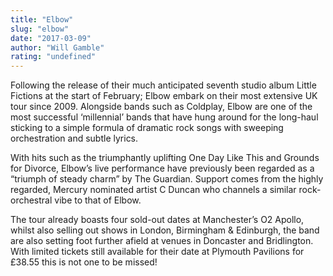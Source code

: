 ```yaml
---
title: "Elbow"
slug: "elbow"
date: "2017-03-09"
author: "Will Gamble"
rating: "undefined"
---
```


Following the release of their much anticipated seventh studio album Little Fictions at the start of February; Elbow embark on their most extensive UK tour since 2009. Alongside bands such as Coldplay, Elbow are one of the most successful ‘millennial’ bands that have hung around for the long-haul sticking to a simple formula of dramatic rock songs with sweeping orchestration and subtle lyrics.

With hits such as the triumphantly uplifting One Day Like This and Grounds for Divorce, Elbow’s live performance have previously been regarded as a “triumph of steady charm” by The Guardian. Support comes from the highly regarded, Mercury nominated artist C Duncan who channels a similar rock-orchestral vibe to that of Elbow.

The tour already boasts four sold-out dates at Manchester’s O2 Apollo, whilst also selling out shows in London, Birmingham & Edinburgh, the band are also setting foot further afield at venues in Doncaster and Bridlington. With limited tickets still available for their date at Plymouth Pavilions for £38.55 this is not one to be missed!
